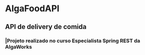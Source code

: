 # AlgaFoodAPI
 ## API de delivery de comida
 ### |Projeto realizado no curso Especialista Spring REST da AlgaWorks